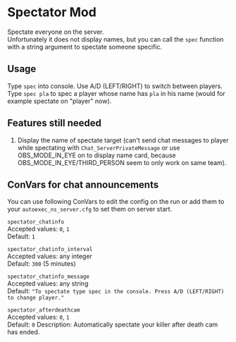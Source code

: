# Spectator Mod
Spectate everyone on the server.  
Unfortunately it does not display names, but you can call the `spec` function with a string argument to spectate someone specific.

## Usage
Type `spec` into console. Use A/D (LEFT/RIGHT) to switch between players.  
Type `spec pla` to spec a player whose name has `pla` in his name (would for example spectate on "player" now).

## Features still needed
1) Display the name of spectate target (can't send chat messages to player while spectating with `Chat_ServerPrivateMessage` or use OBS_MODE_IN_EYE on to display name card, because OBS_MODE_IN_EYE/THIRD_PERSON seem to only work on same team).

## ConVars for chat announcements
You can use following ConVars to edit the config on the run or add them to your `autoexec_ns_server.cfg` to set them on server start.

`spectator_chatinfo`  
Accepted values: `0`, `1`  
Default: `1`

`spectator_chatinfo_interval`  
Accepted values: any integer  
Default: `300` (5 minutes)

`spectator_chatinfo_message`  
Accepted values: any string  
Default: `"To spectate type spec in the console. Press A/D (LEFT/RIGHT) to change player."`

`spectator_afterdeathcam`  
Accepted values: `0`, `1`  
Default: `0`
Description: Automatically spectate your killer after death cam has ended.